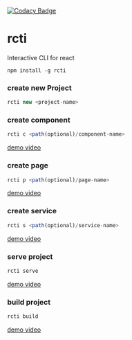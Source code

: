 [![Codacy Badge](https://api.codacy.com/project/badge/Grade/eacc7213eda044c09aca3971b81133e6)](https://www.codacy.com/manual/awinashjaiswal/rcti?utm_source=github.com&amp;utm_medium=referral&amp;utm_content=awinashjaiswal/rcti&amp;utm_campaign=Badge_Grade)
# rcti
Interactive CLI for react 
```jaascript
npm install -g rcti
```
### create new Project
```javascript
rcti new <project-name> 
```
### create component
```javascript
rcti c <path(optional)/component-name>
```
[demo video](https://youtu.be/mgoquXeZXO4)

### create  page
```javascript
rcti p <path(optional)/page-name>
```
[demo video](https://youtu.be/6L6C7pCuUsM)

### create service 
```javascript
rcti s <path(optional)/service-name>
```
[demo video](https://youtu.be/i4XBdt5sK-o)

### serve project
```javascript
rcti serve
```
[demo video](https://youtu.be/a76x4pu0EPY)

### build project
```javascript
rcti build
```
[demo video](https://youtu.be/vSbTC5jycmU)
